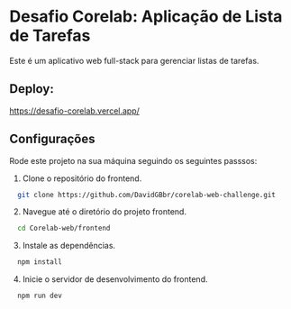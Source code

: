 
# Desafio Corelab: Aplicação de Lista de Tarefas

Este é um aplicativo web full-stack para gerenciar listas de tarefas.
## Deploy: 
https://desafio-corelab.vercel.app/


## Configurações

Rode este projeto na sua máquina seguindo os seguintes passsos:
1. Clone o repositório do frontend.
```bash
  git clone https://github.com/DavidGBbr/corelab-web-challenge.git
```
2. Navegue até o diretório do projeto frontend.
```bash
  cd Corelab-web/frontend
```
3. Instale as dependências.
```bash
  npm install
```
4. Inicie o servidor de desenvolvimento do frontend.
```bash
  npm run dev
```
